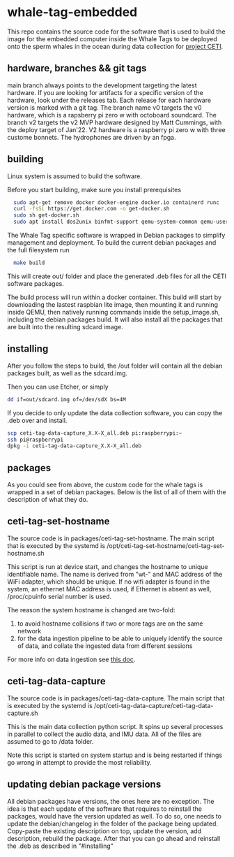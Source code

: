 # whale-tag-embedded

This repo contains the source code for the software
that is used to build the image for the embedded computer
inside the Whale Tags to be deployed onto the sperm whales
in the ocean during data collection for [project CETI](https://www.projectceti.org/).

## hardware, branches && git tags

main branch always points to the development targeting the latest hardware.
If you are looking for artifacts for a specific version of the hardware, look under the releases tab.
Each release for each hardware version is marked with a git tag.
The branch name v0 targets the v0 hardware, which  is a rapsberry pi zero w with octoboard soundcard.
The branch v2 targets the v2 MVP hardware designed by Matt Cummings, with the deploy target of Jan'22.
V2 hardware is a raspberry pi zero w with three custome bonnets. The hydrophones are driven by an fpga.


## building

Linux system is assumed to build the software.

Before you start building, make sure you install prerequisites

```bash
  sudo apt-get remove docker docker-engine docker.io containerd runc
  curl -fsSL https://get.docker.com -o get-docker.sh
  sudo sh get-docker.sh
  sudo apt install dos2unix binfmt-support qemu-system-common qemu-user-static
```

The Whale Tag specific software is wrapped in Debian packages
to simplify management and deployment. To build the current
debian packages and the full filesystem run

```bash
  make build
```

This will create out/ folder and place the generated .deb files
for all the CETI software packages.

The build process will run within a docker container.
This build will start by downloading the lastest raspbian lite image,
then mounting it and running inside QEMU, then natively running commands
inside the setup_image.sh, including the debian packages build.
It will also install all the packages that are built into the resulting sdcard image.


## installing

After you follow the steps to build, the /out folder will contain
all the debian packages built, as well as the sdcard.img.

Then you can use Etcher, or simply
```bash
dd if=out/sdcard.img of=/dev/sdX bs=4M
```

If you decide to only update the data collection software,
you can copy the .deb over and install.
```bash
scp ceti-tag-data-capture_X.X-X_all.deb pi:raspberrypi:~
ssh pi@raspberrypi
dpkg -i ceti-tag-data-capture_X.X-X_all.deb
```


## packages

As you could see from above, the custom code for the whale tags is wrapped
in a set of debian packages. Below is the list of all of them with the description of what they do.


## ceti-tag-set-hostname

The source code is in packages/ceti-tag-set-hostname.
The main script that is executed by the systemd is /opt/ceti-tag-set-hostname/ceti-tag-set-hostname.sh

This script is run at device start, and changes the hostname to unique identifiable name. The name is derived from "wt-" and MAC address of the WiFi adapter, which should be unique. If no wifi adapter is found in the system, an ethernet MAC address is used, if Ethernet is absent as well,
/proc/cpuinfo serial number is used.

The reason the system hostname is changed are two-fold:
1) to avoid hostname collisions if two or more tags are on the same network
2) for the data ingestion pipeline to be able to uniquely identify the source of data, and collate the ingested data from different sessions

For more info on data ingestion see [this doc](https://docs.google.com/document/d/181EHvxuhCzK52iVt1-lNrv1JLxsavYCylSLfFJ6ssQ0/edit#).



## ceti-tag-data-capture

The source code is in packages/ceti-tag-data-capture.
The main script that is executed by the systemd is
/opt/ceti-tag-data-capture/ceti-tag-data-capture.sh

This is the main data collection python script. It spins up several processes in parallel to collect the audio data, and IMU data. All of the files are assumed to go to /data folder.

Note this script is started on system startup and is being restarted if things go wrong in attempt to provide the most reliability.


## updating debian package versions

All debian packages have versions, the ones here are no exception.
The idea is that each update of the software that requires to reinstall the packages, would have the version updated as well. To do so, one needs
to update the debian/changelog in the folder of the package being updated.
Copy-paste the existing description on top, update the version, add description, rebuild the package. After that you can go ahead and reinstall the .deb as described in "#installing"
